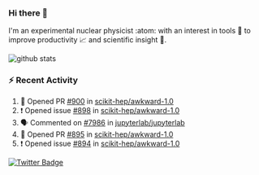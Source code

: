 ### Hi there 👋 

I'm an experimental nuclear physicist :atom: with an interest in tools :wrench: to improve productivity :chart_with_upwards_trend: and scientific insight :telescope:.

![github stats](https://github-readme-stats.vercel.app/api?username=agoose77&show_icons=true&hide_rank=true&hide_title=true&bg_color=30,e76445,904e95&text_color=efe3ec&icon_color=efe3ec)
<!--
**agoose77/agoose77** is a ✨ _special_ ✨ repository because its `README.md` (this file) appears on your GitHub profile.

Here are some ideas to get you started:

- 🔭 I’m currently working on ...
- 🌱 I’m currently learning ...
- 👯 I’m looking to collaborate on ...
- 🤔 I’m looking for help with ...
- 💬 Ask me about ...
- 📫 How to reach me: ...
- 😄 Pronouns: ...
- ⚡ Fun fact: ...
-->

### :zap: Recent Activity
<!--START_SECTION:activity-->
1. 💪 Opened PR [#900](https://github.com/scikit-hep/awkward-1.0/pull/900) in [scikit-hep/awkward-1.0](https://github.com/scikit-hep/awkward-1.0)
2. ❗️ Opened issue [#898](https://github.com/scikit-hep/awkward-1.0/issues/898) in [scikit-hep/awkward-1.0](https://github.com/scikit-hep/awkward-1.0)
3. 🗣 Commented on [#7986](https://github.com/jupyterlab/jupyterlab/issues/7986) in [jupyterlab/jupyterlab](https://github.com/jupyterlab/jupyterlab)
4. 💪 Opened PR [#895](https://github.com/scikit-hep/awkward-1.0/pull/895) in [scikit-hep/awkward-1.0](https://github.com/scikit-hep/awkward-1.0)
5. ❗️ Opened issue [#894](https://github.com/scikit-hep/awkward-1.0/issues/894) in [scikit-hep/awkward-1.0](https://github.com/scikit-hep/awkward-1.0)
<!--END_SECTION:activity-->


[![Twitter Badge](https://img.shields.io/twitter/follow/agoose77?style=flat-square&logo=Twitter&logoColor=white&color=cornflowerblue)](https://twitter.com/agoose77)

